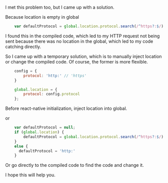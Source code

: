 I met this problem too, but I came up with a solution.

Because location is empty in global

```javascript
    var defaultProtocol = global.location.protocol.search(/^https?:$/) === -1 ? 'http:' : ''
```

I found this in the compiled code, which led to my HTTP request not being sent because there was no location in the global, which led to my code catching directly.

So I came up with a temporary solution, which is to manually inject location or change the compiled code. Of course, the former is more flexible.

```JavaScript
    config = {
        protocol: 'http:' // 'https'
    }

    global.location = {
        protocol: config.protocol
    };
```
Before react-native initialization, inject location into global.

or

```JavaScript
    var defaultProtocol = null;
    if (global.location) {
        defaultProtocol = global.location.protocol.search(/^https?:$/) === -1 ? 'http:' : ''
    }
    else {
      defaultProtocol = 'http:'
    }
```

Or go directly to the compiled code to find the code and change it.

I hope this will help you.



